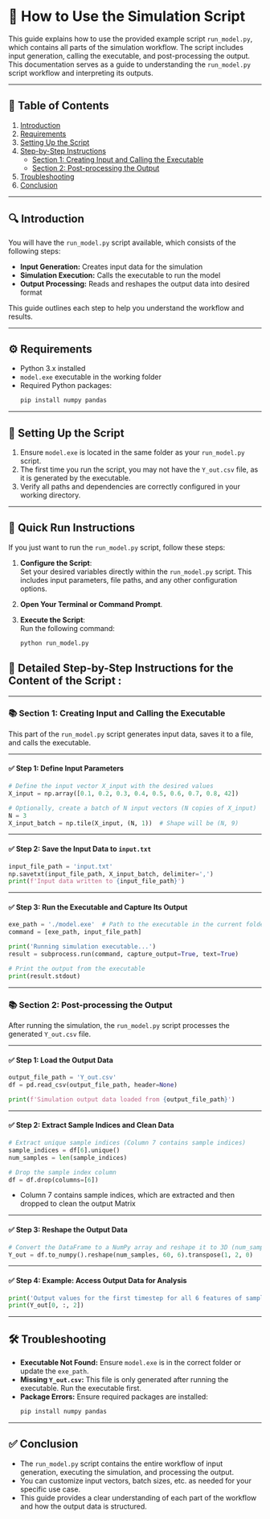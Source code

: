 
# 📘 How to Use the Simulation Script

This guide explains how to use the provided example script `run_model.py`, which contains all parts of the simulation workflow. The script includes input generation, calling the executable, and post-processing the output. This documentation serves as a guide to understanding the `run_model.py` script workflow and interpreting its outputs.

---

## 🧵 Table of Contents

1. [Introduction](#-introduction)  
2. [Requirements](#-requirements)  
3. [Setting Up the Script](#-setting-up-the-script)  
4. [Step-by-Step Instructions](#-step-by-step-instructions)  
   - [Section 1: Creating Input and Calling the Executable](#-section-1-creating-input-and-calling-the-executable)  
   - [Section 2: Post-processing the Output](#-section-2-post-processing-the-output)  
5. [Troubleshooting](#️-troubleshooting)  
6. [Conclusion](#-conclusion)

---

## 🔍 Introduction

You will have the `run_model.py` script available, which consists of the following steps:

- **Input Generation:** Creates input data for the simulation  
- **Simulation Execution:** Calls the executable to run the model  
- **Output Processing:** Reads and reshapes the output data into desired format  

This guide outlines each step to help you understand the workflow and results.

---

## ⚙️ Requirements

- Python 3.x installed  
- `model.exe` executable in the working folder  
- Required Python packages:  
  ```bash
  pip install numpy pandas
  ```

---

## 📜 Setting Up the Script

1. Ensure `model.exe` is located in the same folder as your `run_model.py` script.
2. The first time you run the script, you may not have the `Y_out.csv` file, as it is generated by the executable.
3. Verify all paths and dependencies are correctly configured in your working directory.

---

## 🚀 Quick Run Instructions

If you just want to run the `run_model.py` script, follow these steps:

1. **Configure the Script**:  
   Set your desired variables directly within the `run_model.py` script. This includes input parameters, file paths, and any other configuration options.

2. **Open Your Terminal or Command Prompt**.

3. **Execute the Script**:  
   Run the following command:

   ```bash
   python run_model.py


## 📝 Detailed Step-by-Step Instructions for the Content of the Script :

---

### 📚 Section 1: Creating Input and Calling the Executable

This part of the `run_model.py` script generates input data, saves it to a file, and calls the executable.

---

#### ✅ Step 1: Define Input Parameters

```python
# Define the input vector X_input with the desired values
X_input = np.array([0.1, 0.2, 0.3, 0.4, 0.5, 0.6, 0.7, 0.8, 42])

# Optionally, create a batch of N input vectors (N copies of X_input)
N = 3
X_input_batch = np.tile(X_input, (N, 1))  # Shape will be (N, 9)
```

---

#### ✅ Step 2: Save the Input Data to `input.txt`

```python
input_file_path = 'input.txt'
np.savetxt(input_file_path, X_input_batch, delimiter=',')
print(f'Input data written to {input_file_path}')
```

---

#### ✅ Step 3: Run the Executable and Capture Its Output

```python
exe_path = './model.exe'  # Path to the executable in the current folder
command = [exe_path, input_file_path]

print('Running simulation executable...')
result = subprocess.run(command, capture_output=True, text=True)

# Print the output from the executable
print(result.stdout)
```

---

### 📚 Section 2: Post-processing the Output

After running the simulation, the `run_model.py` script processes the generated `Y_out.csv` file.

---

#### ✅ Step 1: Load the Output Data

```python
output_file_path = 'Y_out.csv'
df = pd.read_csv(output_file_path, header=None)

print(f'Simulation output data loaded from {output_file_path}')
```

---

#### ✅ Step 2: Extract Sample Indices and Clean Data

```python
# Extract unique sample indices (Column 7 contains sample indices)
sample_indices = df[6].unique()
num_samples = len(sample_indices)

# Drop the sample index column
df = df.drop(columns=[6])
```
- Column 7 contains sample indices, which are extracted and then dropped to clean the output Matrix

---

#### ✅ Step 3: Reshape the Output Data

```python
# Convert the DataFrame to a NumPy array and reshape it to 3D (num_samples, 60 timesteps, 6 features)
Y_out = df.to_numpy().reshape(num_samples, 60, 6).transpose(1, 2, 0)
```

---

#### ✅ Step 4: Example: Access Output Data for Analysis

```python
print('Output values for the first timestep for all 6 features of sample 3:')
print(Y_out[0, :, 2])
```

---

## 🛠️ Troubleshooting

- **Executable Not Found:** Ensure `model.exe` is in the correct folder or update the `exe_path`.
- **Missing `Y_out.csv`:** This file is only generated after running the executable. Run the executable first.
- **Package Errors:** Ensure required packages are installed:  
  ```bash
  pip install numpy pandas
  ```

---

## ✅ Conclusion

- The `run_model.py` script contains the entire workflow of input generation, executing the simulation, and processing the output.
- You can customize input vectors, batch sizes, etc. as needed for your specific use case.
- This guide provides a clear understanding of each part of the workflow and how the output data is structured.
